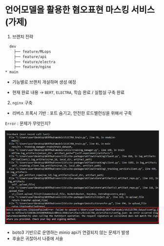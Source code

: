 # 언어모델을 활용한 혐오표현 마스킹 서비스(가제)

1. 브랜치 전략 

```bash
  dev
    ├── feature/MLops
    ├── feature/api
    ├── feature/electra
    ├── feature/nginx
* main
```

- 기능별로 브랜치 개설하며 생성 예정

- 현재 완료 내용 → `BERT`, `ELECTRA`, 학습 완료 / 실험실 구축 완료

2. `nginx` 구축 

- 리버스 프록시 기반 : 포트 숨기고, 안전한 로드밸런싱을 위해서 구축 

`Error` : 문제가 무엇인지? 

![alt text](image.png)

- boto3 기반으로 운영하는 minio api가 연결되지 않는 문제가 발생 
- 후술은 귀찮아서 나중에 서술